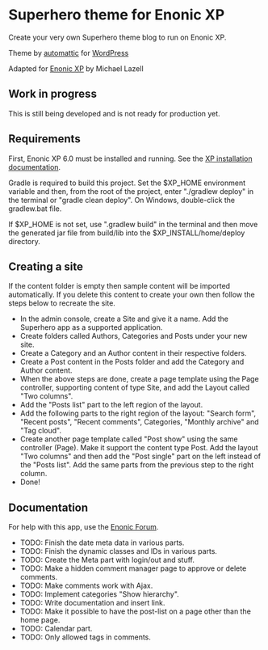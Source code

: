 # Superhero theme for Enonic XP

Create your very own Superhero theme blog to run on Enonic XP.

Theme by [automattic](https://profiles.wordpress.org/automattic/) for [WordPress](https://wordpress.com/themes/)

Adapted for [Enonic XP](https://github.com/enonic/xp) by Michael Lazell

## Work in progress

This is still being developed and is not ready for production yet.

## Requirements

First, Enonic XP 6.0 must be installed and running. See the [XP installation documentation](http://xp.readthedocs.org/en/latest/getting-started/installation.html).

Gradle is required to build this project. Set the $XP_HOME environment variable and then, from the root of the project, enter "./gradlew deploy" in the terminal or "gradle clean deploy". On
Windows, double-click the gradlew.bat file.

If $XP_HOME is not set, use ".gradlew build" in the terminal and then move the generated jar file from build/lib into the $XP_INSTALL/home/deploy directory.

## Creating a site

If the content folder is empty then sample content will be imported automatically. If you delete this content to create your own then
follow the steps below to recreate the site.

- In the admin console, create a Site and give it a name. Add the Superhero app as a supported application.
- Create folders called Authors, Categories and Posts under your new site.
- Create a Category and an Author content in their respective folders.
- Create a Post content in the Posts folder and add the Category and Author content.
- When the above steps are done, create a page template using the Page controller, supporting content of type Site, and add the Layout called "Two columns".
- Add the "Posts list" part to the left region of the layout.
- Add the following parts to the right region of the layout: "Search form", "Recent posts", "Recent comments", Categories, "Monthly archive" and "Tag cloud".
- Create another page template called "Post show" using the same controller (Page). Make it support the content type Post. Add the layout "Two columns" and then add the "Post single" part on the left instead of the "Posts list". Add the same parts from the previous step to the right column.
- Done!

## Documentation

For help with this app, use the [Enonic Forum](https://discuss.enonic.com/).

* TODO: Finish the date meta data in various parts.
* TODO: Finish the dynamic classes and IDs in various parts.
* TODO: Create the Meta part with login/out and stuff.
* TODO: Make a hidden comment manager page to approve or delete comments.
* TODO: Make comments work with Ajax.
* TODO: Implement categories "Show hierarchy".
* TODO: Write documentation and insert link.
* TODO: Make it possible to have the post-list on a page other than the home page.
* TODO: Calendar part.
* TODO: Only allowed tags in comments.
